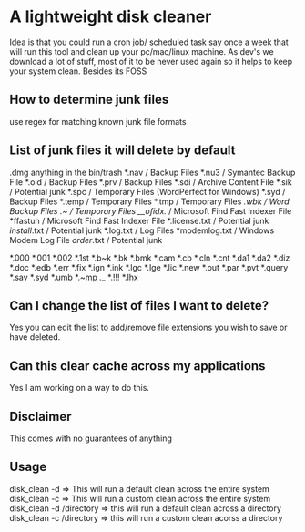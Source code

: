 # A lightweight disk cleaner
Idea is that you could run a cron job/ scheduled task say once a week that will run this tool and clean up your pc/mac/linux machine. As dev's we download a lot of stuff, most of it to be never used again so it helps to keep your system clean. Besides its FOSS 
## How to determine junk files 
use regex for matching known junk file formats 

## List of junk files it will delete by default
.dmg
anything in the bin/trash
*.nav / Backup Files
*.nu3 / Symantec Backup File
*.old / Backup Files
*.prv / Backup Files
*.sdi / Archive Content File
*.sik / Potential junk
*.spc / Temporary Files (WordPerfect for Windows)
*.syd / Backup Files
*.temp / Temporary Files
*.tmp / Temporary Files
*.wbk / Word Backup Files
*.~* / Temporary Files
*__ofidx*.* / Microsoft Find Fast Indexer File
*ffastun / Microsoft Find Fast Indexer File
*.license.txt / Potential junk
*install*.txt / Potential junk
*.log.txt / Log Files
*modemlog.txt / Windows Modem Log File
*order*.txt / Potential junk

*.000
*.001
*.002
*.1st
*.b~k
*.bk
*.bmk
*.cam
*.cb
*.cln
*.cnt
*.da1
*.da2
*.diz
*.doc
*.edb
*.err
*.fix
*.ign
*.ink
*.lgc
*.lge
*.lic
*.new
*.out
*.par
*.pvt
*.query
*.sav
*.syd
*.umb
*.~mp
*.*_
*.!!!
*.lhx


## Can I change the list of files I want to delete? 
Yes you can edit the list to add/remove file extensions you wish to save or have deleted.

## Can this clear cache across my applications 
Yes I am working on a way to do this. 

## Disclaimer 
This comes with no guarantees of anything 

## Usage
disk_clean -d => This will run a default clean across the entire system
disk_clean -c => This will run a custom clean across the entire system
disk_clean -d /directory => this will run a default clean across a directory
disk_clean -c /directory => this will run a custom clean acorss a directory
